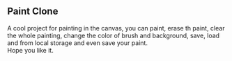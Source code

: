 ## Paint Clone  
A cool project for painting in the canvas, you can paint, erase th paint, clear the whole painting, change the color of brush and background, save, load and from local storage and even save your paint.  
Hope you like it.
